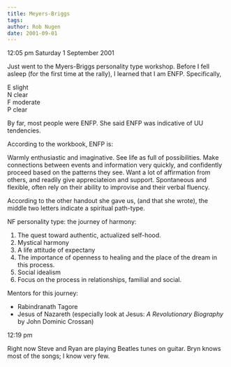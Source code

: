 ```yaml
---
title: Meyers-Briggs
tags: 
author: Rob Nugen
date: 2001-09-01
---
```


<p class=date>12:05 pm Saturday 1 September 2001 </p>

<p>Just went to the Myers-Briggs personality type workshop.  Before I fell asleep (for the first time at the rally), I learned that I am ENFP.  Specifically,</p>

<p>E slight
<br>N clear
<br>F moderate
<br>P clear</p>

<p>By far, most people were ENFP.  She said ENFP was indicative of UU tendencies.</p>

<p>According to the workbook, ENFP is:</p>

<p class=message>Warmly enthusiastic and imaginative.  See life as full of possibilities.  Make connections between events and information very quickly, and confidently proceed based on the patterns they see.  Want a lot of affirmation from others, and readily give appreciateion and support.  Spontaneous and flexible, often rely on their ability to improvise and their verbal fluency.</p>

<p>According to the other handout she gave us, (and that she wrote), the middle two letters indicate a spiritual path-type.</p>

<p>NF personality type: the journey of harmony:</p>

<p><ol><li>The quest toward authentic, actualized self-hood.</li>
<li>Mystical harmony</li>
<li>A life attitude of expectany</li>
<li>The importance of openness to healing and the place of the dream in this process.</li>
<li>Social idealism</li>
<li>Focus on the process in relationships, familial and social.</li>
</ol></p>

<p>Mentors for this journey:
<br><ul><li>Rabindranath Tagore</li>
<li>Jesus of Nazareth (especially look at Jesus: <em>A Revolutionary Biography</em> by John Dominic Crossan)</li></ul></p>

<p class=date>12:19 pm</p>

<p>Right now Steve and Ryan are playing Beatles tunes on guitar.  Bryn knows most of the songs; I know very few.</p>
